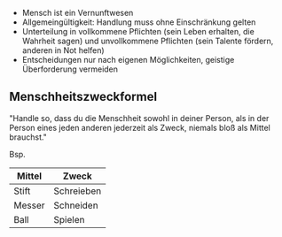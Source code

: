 - Mensch ist ein Vernunftwesen
- Allgemeingültigkeit: Handlung muss ohne Einschränkung gelten
- Unterteilung in vollkommene Pflichten (sein Leben erhalten, die Wahrheit sagen) und unvollkommene Pflichten (sein Talente fördern, anderen in Not helfen)
- Entscheidungen nur nach eigenen Möglichkeiten, geistige Überforderung vermeiden

## Menschheitszweckformel

"Handle so, dass du die Menschheit sowohl in deiner Person, als in der Person eines jeden anderen jederzeit als Zweck, niemals bloß als Mittel brauchst."

Bsp.

| Mittel | Zweck      |
| ------ | ---------- |
| Stift  | Schreieben |
| Messer | Schneiden  |
| Ball   | Spielen    |

